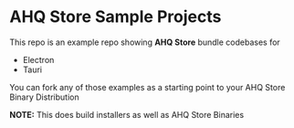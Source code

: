 # AHQ Store Sample Projects

This repo is an example repo showing **AHQ Store** bundle codebases for
- Electron
- Tauri

You can fork any of those examples as a starting point to your AHQ Store Binary Distribution 

**NOTE:** This does build installers as well as AHQ Store Binaries